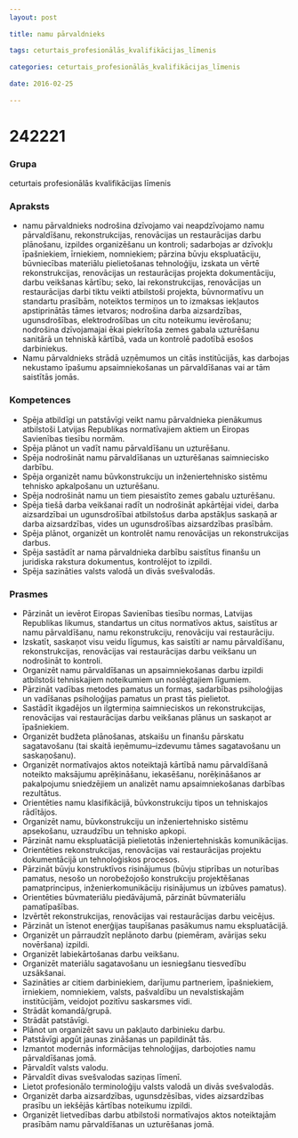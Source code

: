 ```yaml
---
layout: post
    
title: namu pārvaldnieks
    
tags: ceturtais_profesionālās_kvalifikācijas_līmenis
    
categories: ceturtais_profesionālās_kvalifikācijas_līmenis
    
date: 2016-02-25
    
---
```

# 242221

### Grupa
ceturtais profesionālās kvalifikācijas līmenis

### Apraksts

* namu pārvaldnieks nodrošina dzīvojamo vai neapdzīvojamo namu pārvaldīšanu, rekonstrukcijas, renovācijas un restaurācijas darbu plānošanu, izpildes organizēšanu un kontroli; sadarbojas ar dzīvokļu īpašniekiem, īrniekiem, nomniekiem; pārzina būvju ekspluatāciju, būvniecības materiālu pielietošanas tehnoloģiju, izskata un vērtē rekonstrukcijas, renovācijas un restaurācijas projekta dokumentāciju, darbu veikšanas kārtību; seko, lai rekonstrukcijas, renovācijas un restaurācijas darbi tiktu veikti atbilstoši projekta, būvnormatīvu un standartu prasībām, noteiktos termiņos un to izmaksas iekļautos apstiprinātās tāmes ietvaros; nodrošina darba aizsardzības, ugunsdrošības, elektrodrošības un citu noteikumu ievērošanu; nodrošina dzīvojamajai ēkai piekrītoša zemes gabala uzturēšanu sanitārā un tehniskā kārtībā, vada un kontrolē padotībā esošos darbiniekus.
* Namu pārvaldnieks strādā uzņēmumos un citās institūcijās, kas darbojas nekustamo īpašumu apsaimniekošanas un pārvaldīšanas vai ar tām saistītās jomās.

### Kompetences

* Spēja atbildīgi un patstāvīgi veikt namu pārvaldnieka pienākumus atbilstoši Latvijas Republikas normatīvajiem aktiem un Eiropas Savienības tiesību normām.
* Spēja plānot un vadīt namu pārvaldīšanu un uzturēšanu.
* Spēja nodrošināt namu pārvaldīšanas un uzturēšanas saimniecisko darbību.
* Spēja organizēt namu būvkonstrukciju un inženiertehnisko sistēmu tehnisko apkalpošanu un uzturēšanu.
* Spēja nodrošināt namu un tiem piesaistīto zemes gabalu uzturēšanu.
* Spēja tiešā darba veikšanai radīt un nodrošināt apkārtējai videi, darba aizsardzībai un ugunsdrošībai atbilstošus darba apstākļus saskaņā ar darba aizsardzības, vides un ugunsdrošības aizsardzības prasībām.
* Spēja plānot, organizēt un kontrolēt namu renovācijas un rekonstrukcijas darbus.
* Spēja sastādīt ar nama pārvaldnieka darbību saistītus finanšu un juridiska rakstura dokumentus, kontrolējot to izpildi.
* Spēja sazināties valsts valodā un divās svešvalodās.

### Prasmes 
* Pārzināt un ievērot Eiropas Savienības tiesību normas, Latvijas Republikas likumus, standartus un citus normatīvos aktus, saistītus ar namu pārvaldīšanu, namu rekonstrukciju, renovāciju vai restaurāciju.
* Izskatīt, saskaņot visu veidu līgumus, kas saistīti ar namu pārvaldīšanu, rekonstrukcijas, renovācijas vai restaurācijas darbu veikšanu un nodrošināt to kontroli.
* Organizēt namu pārvaldīšanas un apsaimniekošanas darbu izpildi atbilstoši tehniskajiem noteikumiem un noslēgtajiem līgumiem.
* Pārzināt vadības metodes pamatus un formas, sadarbības psiholoģijas un vadīšanas psiholoģijas pamatus un prast tās pielietot.
* Sastādīt ikgadējos un ilgtermiņa saimnieciskos un rekonstrukcijas, renovācijas vai restaurācijas darbu veikšanas plānus un saskaņot ar īpašniekiem.
* Organizēt budžeta plānošanas, atskaišu un finanšu pārskatu sagatavošanu (tai skaitā ieņēmumu–izdevumu tāmes sagatavošanu un saskaņošanu).
* Organizēt normatīvajos aktos noteiktajā kārtībā namu pārvaldīšanā noteikto maksājumu aprēķināšanu, iekasēšanu, norēķināšanos ar pakalpojumu sniedzējiem un analizēt namu apsaimniekošanas darbības rezultātus.
* Orientēties namu klasifikācijā, būvkonstrukciju tipos un tehniskajos rādītājos.
* Organizēt namu, būvkonstrukciju un inženiertehnisko sistēmu apsekošanu, uzraudzību un tehnisko apkopi.
* Pārzināt namu ekspluatācijā pielietotās inženiertehniskās komunikācijas.
* Orientēties rekonstrukcijas, renovācijas vai restaurācijas projektu dokumentācijā un tehnoloģiskos procesos.
* Pārzināt būvju konstruktīvos risinājumus (būvju stiprības un noturības pamatus, nesošo un norobežojošo konstrukciju projektēšanas pamatprincipus, inženierkomunikāciju risinājumus un izbūves pamatus).
* Orientēties būvmateriālu piedāvājumā, pārzināt būvmateriālu pamatīpašības.
* Izvērtēt rekonstrukcijas, renovācijas vai restaurācijas darbu veicējus.
* Pārzināt un īstenot enerģijas taupīšanas pasākumus namu ekspluatācijā.
* Organizēt un pārraudzīt neplānoto darbu (piemēram, avārijas seku novēršana) izpildi.
* Organizēt labiekārtošanas darbu veikšanu.
* Organizēt materiālu sagatavošanu un iesniegšanu tiesvedību uzsākšanai.
* Sazināties ar citiem darbiniekiem, darījumu partneriem, īpašniekiem, īrniekiem, nomniekiem, valsts, pašvaldību un nevalstiskajām institūcijām, veidojot pozitīvu saskarsmes vidi.
* Strādāt komandā/grupā.
* Strādāt patstāvīgi.
* Plānot un organizēt savu un pakļauto darbinieku darbu.
* Patstāvīgi apgūt jaunas zināšanas un papildināt tās.
* Izmantot modernās informācijas tehnoloģijas, darbojoties namu pārvaldīšanas jomā.
* Pārvaldīt valsts valodu.
* Pārvaldīt divas svešvalodas saziņas līmenī.
* Lietot profesionālo terminoloģiju valsts valodā un divās svešvalodās.
* Organizēt darba aizsardzības, ugunsdzēsības, vides aizsardzības prasību un iekšējās kārtības noteikumu izpildi.
* Organizēt lietvedības darbu atbilstoši normatīvajos aktos noteiktajām prasībām namu pārvaldīšanas un uzturēšanas jomā.